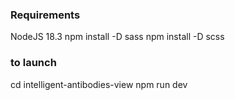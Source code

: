 ### Requirements
NodeJS 18.3
npm install -D sass
npm install -D scss

### to launch
cd intelligent-antibodies-view
npm run dev
